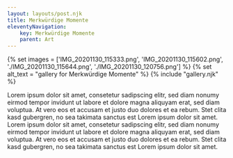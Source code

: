 ```yaml
---
layout: layouts/post.njk
title: Merkwürdige Momente
eleventyNavigation:
    key: Merkwürdige Momente
    parent: Art
---
```


{% set images = ['IMG_20201130_115333.png', 'IMG_20201130_115602.png', './IMG_20201130_115644.png', './IMG_20201130_120756.png'] %}
{% set alt_text = "gallery for Merkwürdige Momente" %}
{% include "gallery.njk" %}

Lorem ipsum dolor sit amet, consetetur sadipscing elitr, sed diam nonumy eirmod tempor invidunt ut labore et dolore magna aliquyam erat, sed diam voluptua. At vero eos et accusam et justo duo dolores et ea rebum. Stet clita kasd gubergren, no sea takimata sanctus est Lorem ipsum dolor sit amet. Lorem ipsum dolor sit amet, consetetur sadipscing elitr, sed diam nonumy eirmod tempor invidunt ut labore et dolore magna aliquyam erat, sed diam voluptua. At vero eos et accusam et justo duo dolores et ea rebum. Stet clita kasd gubergren, no sea takimata sanctus est Lorem ipsum dolor sit amet.
